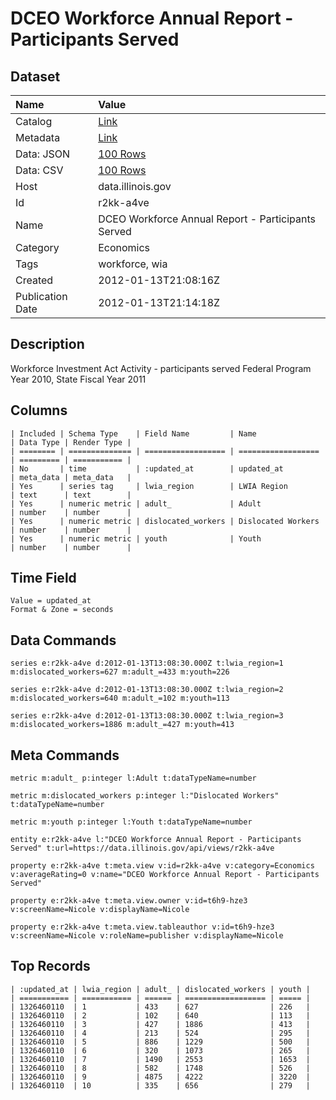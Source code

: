 # DCEO Workforce Annual Report - Participants Served

## Dataset

| Name | Value |
| :--- | :---- |
| Catalog | [Link](https://catalog.data.gov/dataset/dceo-workforce-annual-report-participants-served-fc350) |
| Metadata | [Link](https://data.illinois.gov/api/views/r2kk-a4ve) |
| Data: JSON | [100 Rows](https://data.illinois.gov/api/views/r2kk-a4ve/rows.json?max_rows=100) |
| Data: CSV | [100 Rows](https://data.illinois.gov/api/views/r2kk-a4ve/rows.csv?max_rows=100) |
| Host | data.illinois.gov |
| Id | r2kk-a4ve |
| Name | DCEO Workforce Annual Report - Participants Served |
| Category | Economics |
| Tags | workforce, wia |
| Created | 2012-01-13T21:08:16Z |
| Publication Date | 2012-01-13T21:14:18Z |

## Description

Workforce Investment Act Activity - participants served Federal Program Year 2010, State Fiscal Year 2011

## Columns

```ls
| Included | Schema Type    | Field Name         | Name               | Data Type | Render Type |
| ======== | ============== | ================== | ================== | ========= | =========== |
| No       | time           | :updated_at        | updated_at         | meta_data | meta_data   |
| Yes      | series tag     | lwia_region        | LWIA Region        | text      | text        |
| Yes      | numeric metric | adult_             | Adult              | number    | number      |
| Yes      | numeric metric | dislocated_workers | Dislocated Workers | number    | number      |
| Yes      | numeric metric | youth              | Youth              | number    | number      |
```

## Time Field

```ls
Value = updated_at
Format & Zone = seconds
```

## Data Commands

```ls
series e:r2kk-a4ve d:2012-01-13T13:08:30.000Z t:lwia_region=1 m:dislocated_workers=627 m:adult_=433 m:youth=226

series e:r2kk-a4ve d:2012-01-13T13:08:30.000Z t:lwia_region=2 m:dislocated_workers=640 m:adult_=102 m:youth=113

series e:r2kk-a4ve d:2012-01-13T13:08:30.000Z t:lwia_region=3 m:dislocated_workers=1886 m:adult_=427 m:youth=413
```

## Meta Commands

```ls
metric m:adult_ p:integer l:Adult t:dataTypeName=number

metric m:dislocated_workers p:integer l:"Dislocated Workers" t:dataTypeName=number

metric m:youth p:integer l:Youth t:dataTypeName=number

entity e:r2kk-a4ve l:"DCEO Workforce Annual Report - Participants Served" t:url=https://data.illinois.gov/api/views/r2kk-a4ve

property e:r2kk-a4ve t:meta.view v:id=r2kk-a4ve v:category=Economics v:averageRating=0 v:name="DCEO Workforce Annual Report - Participants Served"

property e:r2kk-a4ve t:meta.view.owner v:id=t6h9-hze3 v:screenName=Nicole v:displayName=Nicole

property e:r2kk-a4ve t:meta.view.tableauthor v:id=t6h9-hze3 v:screenName=Nicole v:roleName=publisher v:displayName=Nicole
```

## Top Records

```ls
| :updated_at | lwia_region | adult_ | dislocated_workers | youth | 
| =========== | =========== | ====== | ================== | ===== | 
| 1326460110  | 1           | 433    | 627                | 226   | 
| 1326460110  | 2           | 102    | 640                | 113   | 
| 1326460110  | 3           | 427    | 1886               | 413   | 
| 1326460110  | 4           | 213    | 524                | 295   | 
| 1326460110  | 5           | 886    | 1229               | 500   | 
| 1326460110  | 6           | 320    | 1073               | 265   | 
| 1326460110  | 7           | 1490   | 2553               | 1653  | 
| 1326460110  | 8           | 582    | 1748               | 526   | 
| 1326460110  | 9           | 4875   | 4222               | 3220  | 
| 1326460110  | 10          | 335    | 656                | 279   | 
```